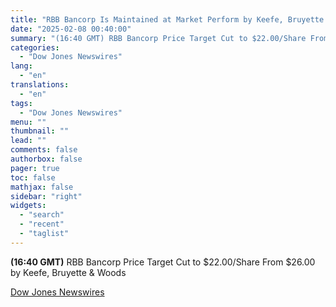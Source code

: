 ```yaml
---
title: "RBB Bancorp Is Maintained at Market Perform by Keefe, Bruyette & Woods"
date: "2025-02-08 00:40:00"
summary: "(16:40 GMT) RBB Bancorp Price Target Cut to $22.00/Share From $26.00 by Keefe, Bruyette &amp; Woods"
categories:
  - "Dow Jones Newswires"
lang:
  - "en"
translations:
  - "en"
tags:
  - "Dow Jones Newswires"
menu: ""
thumbnail: ""
lead: ""
comments: false
authorbox: false
pager: true
toc: false
mathjax: false
sidebar: "right"
widgets:
  - "search"
  - "recent"
  - "taglist"
---
```


**(16:40 GMT)** RBB Bancorp Price Target Cut to $22.00/Share From $26.00 by Keefe, Bruyette & Woods

[Dow Jones Newswires](https://www.tradingview.com/news/DJN_DN20250207008132:0/)
